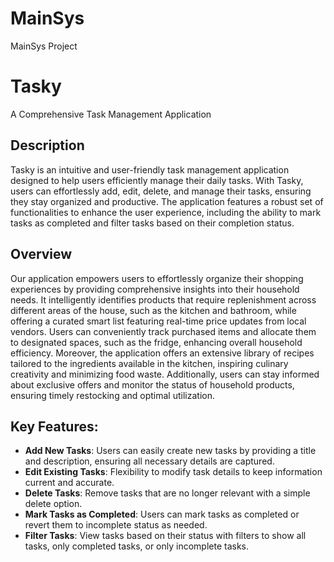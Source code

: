 # MainSys
MainSys Project
# Tasky


A Comprehensive Task Management Application


## Description

Tasky is an intuitive and user-friendly task management application designed to help users efficiently manage their daily tasks. With Tasky, users can effortlessly add, edit, delete, and manage their tasks, ensuring they stay organized and productive. The application features a robust set of functionalities to enhance the user experience, including the ability to mark tasks as completed and filter tasks based on their completion status.

## Overview

Our application empowers users to effortlessly organize their shopping experiences by providing comprehensive insights into their household needs. It intelligently identifies products that require replenishment across different areas of the house, such as the kitchen and bathroom, while offering a curated smart list featuring real-time price updates from local vendors. Users can conveniently track purchased items and allocate them to designated spaces, such as the fridge, enhancing overall household efficiency. Moreover, the application offers an extensive library of recipes tailored to the ingredients available in the kitchen, inspiring culinary creativity and minimizing food waste. Additionally, users can stay informed about exclusive offers and monitor the status of household products, ensuring timely restocking and optimal utilization.

## Key Features:

* **Add New Tasks**: Users can easily create new tasks by providing a title and description, ensuring all necessary details are captured.
* **Edit Existing Tasks**: Flexibility to modify task details to keep information current and accurate.
* **Delete Tasks**: Remove tasks that are no longer relevant with a simple delete option.
* **Mark Tasks as Completed**: Users can mark tasks as completed or revert them to incomplete status as needed.
* **Filter Tasks**: View tasks based on their status with filters to show all tasks, only completed tasks, or only incomplete tasks.
